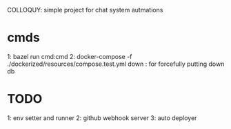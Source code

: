 COLLOQUY: simple project for chat system autmations

cmds
=====
1: bazel run cmd:cmd
2: docker-compose -f ./dockerized/resources/compose.test.yml down : for forcefully putting down db


TODO
=====
1: env setter and runner
2: github webhook server
3: auto deployer